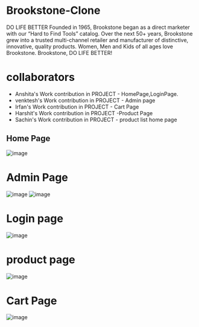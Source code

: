 # Brookstone-Clone
DO LIFE BETTER
Founded in 1965, Brookstone began as a direct marketer with our “Hard to Find Tools” catalog. Over the next 50+ years, Brookstone grew into a trusted multi-channel retailer and manufacturer of distinctive, innovative, quality products. Women, Men and Kids of all ages love Brookstone. Brookstone, DO LIFE BETTER!

# collaborators
- Anshita's Work contribution in PROJECT - HomePage,LoginPage.
- venktesh's Work  contribution in PROJECT - Admin page
- Irfan's Work  contribution in PROJECT - Cart Page
- Harshit's Work  contribution in PROJECT -Product Page
- Sachin's Work contribution in PROJECT - product list home page
## Home Page
![image](https://user-images.githubusercontent.com/115460541/233202464-24874c60-5f02-49e7-8388-e1aec55ca520.png)
# Admin Page
![image](https://user-images.githubusercontent.com/115460541/233203294-8c552dbf-8687-42be-bda3-6d3e7808ee04.png)
![image](https://user-images.githubusercontent.com/115460541/233203393-e2ac171f-3cbc-49ef-a2c3-ba451a5be9a7.png)
# Login page
![image](https://user-images.githubusercontent.com/115460541/233202602-bd4a3496-0ac1-4749-b1f3-ae50cb0e835c.png)

# product page
![image](https://user-images.githubusercontent.com/115460541/233202811-bf26fb5e-dbe8-4b78-ac34-fdea722a7bd2.png)
# Cart Page
![image](https://user-images.githubusercontent.com/115460541/233203798-a6d90aaf-8667-4152-a4d5-c0b85dadfb1d.png)


